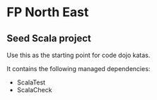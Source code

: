 FP North East
=============

Seed Scala project
------------------

Use this as the starting point for code dojo katas.

It contains the following managed dependencies:
- ScalaTest
- ScalaCheck
